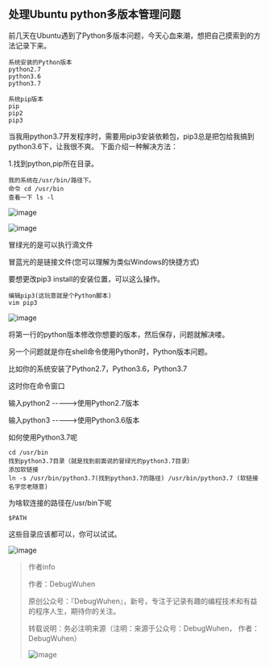 ## 处理Ubuntu python多版本管理问题

前几天在Ubuntu遇到了Python多版本问题，今天心血来潮，想把自己摸索到的方法记录下来。

```
系统安装的Python版本
python2.7
python3.6
python3.7
```

```
系统pip版本
pip
pip2
pip3
```
当我用python3.7开发程序时，需要用pip3安装依赖包，pip3总是把包给我搞到python3.6下，让我很不爽。
下面介绍一种解决方法：

1.找到python,pip所在目录。

```
我的系统在/usr/bin/路径下。
命令 cd /usr/bin
查看一下 ls -l
```

![image](https://user-images.githubusercontent.com/48900845/112761926-1af49a80-9030-11eb-9ae6-9146358eff7b.png)

![image](https://user-images.githubusercontent.com/48900845/112761932-1f20b800-9030-11eb-887e-3b0346ee50e8.png)


冒绿光的是可以执行滴文件

冒蓝光的是链接文件(您可以理解为类似Windows的快捷方式)

要想更改pip3 install的安装位置，可以这么操作。

```
编辑pip3(这玩意就是个Python脚本)
vim pip3
```

![image](https://user-images.githubusercontent.com/48900845/112761941-28aa2000-9030-11eb-95f1-7efe414f8d3f.png)


将第一行的python版本修改你想要的版本，然后保存，问题就解决喽。

另一个问题就是你在shell命令使用Python时，Python版本问题。

比如你的系统安装了Python2.7，Python3.6，Python3.7

这时你在命令窗口

输入python2 ----->使用Python2.7版本

输入python3 ----->使用Python3.6版本

如何使用Python3.7呢

```
cd /usr/bin
找到python3.7目录（就是找到前面说的冒绿光的python3.7目录）
添加软链接
ln -s /usr/bin/python3.7(找到python3.7的路径) /usr/bin/python3.7 (软链接名字您老随意)
```
为啥软连接的路径在/usr/bin下呢

```
$PATH
```
这些目录应该都可以，你可以试试。

![image](https://user-images.githubusercontent.com/48900845/112761957-3790d280-9030-11eb-9b88-79752b523601.png)


>作者info
>
>作者：DebugWuhen
>
>原创公众号：『DebugWuhen』，新号，专注于记录有趣的编程技术和有益的程序人生，期待你的关注。
>
>转载说明：务必注明来源（注明：来源于公众号：DebugWuhen， 作者：DebugWuhen）
>
>![image](https://user-images.githubusercontent.com/48900845/112752163-3b0e6480-9004-11eb-899d-66ddef749c2b.png)

